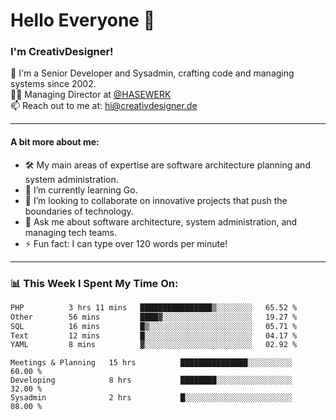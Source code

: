 # Hello Everyone 👋

### I'm CreativDesigner!

🔭 I'm a Senior Developer and Sysadmin, crafting code and managing systems since 2002.  
👨‍💼 Managing Director at [@HASEWERK](https://github.com/HASEWERK)  
📫 Reach out to me at: [hi@creativdesigner.de](mailto:hi@creativdesigner.de)  

---

#### A bit more about me:

- 🛠 My main areas of expertise are software architecture planning and system administration.
- 🌱 I’m currently learning Go.
- 👯 I’m looking to collaborate on innovative projects that push the boundaries of technology.
- 💬 Ask me about software architecture, system administration, and managing tech teams.
- ⚡ Fun fact: I can type over 120 words per minute!  

---

### 📊 **This Week I Spent My Time On:**

<!--START_SECTION:waka-->

```txt
PHP          3 hrs 11 mins   ████████████████▒░░░░░░░░   65.52 %
Other        56 mins         ████▓░░░░░░░░░░░░░░░░░░░░   19.27 %
SQL          16 mins         █▒░░░░░░░░░░░░░░░░░░░░░░░   05.71 %
Text         12 mins         █░░░░░░░░░░░░░░░░░░░░░░░░   04.17 %
YAML         8 mins          ▓░░░░░░░░░░░░░░░░░░░░░░░░   02.92 %
```

<!--END_SECTION:waka-->

```text
Meetings & Planning   15 hrs          ███████████████░░░░░░░░░░   60.00 % 
Developing            8 hrs           ████████░░░░░░░░░░░░░░░░░   32.00 % 
Sysadmin              2 hrs           █░░░░░░░░░░░░░░░░░░░░░░░░   08.00 %

